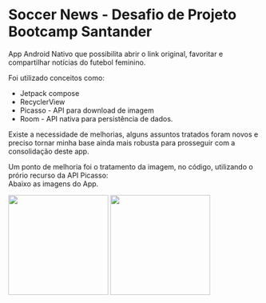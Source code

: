 # Soccer News - Desafio de Projeto Bootcamp Santander

App Android Nativo que possibilita abrir o link original, favoritar e compartilhar notícias do futebol feminino.

Foi utilizado conceitos como:
- Jetpack compose
- RecyclerView
- Picasso - API para download de imagem
- Room - API nativa para persistência de dados.

Existe a necessidade de melhorias, alguns assuntos tratados foram novos e preciso tornar minha base ainda mais robusta para prosseguir com a consolidação deste app.

Um ponto de melhoria foi o tratamento da imagem, no código, utilizando o prório recurso da API Picasso:
<br>
Abaixo as imagens do App.

<p float="left">
  <img src="https://user-images.githubusercontent.com/105131652/186226747-206a5cb6-0390-445f-9ab7-aaa88827750e.jpg" width="200" />
  <img src="https://user-images.githubusercontent.com/105131652/186226781-c57b7eca-b9b8-44fd-9439-05f1383bd079.jpg" width="200" /> 
</p>

